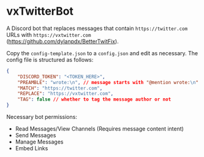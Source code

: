 # vxTwitterBot

A Discord bot that replaces messages that contain `https://twitter.com` URLs with `https://vxtwitter.com` (https://github.com/dylanpdx/BetterTwitFix).

Copy the `config-template.json` to a `config.json` and edit as necessary.
The config file is structured as follows:

```json
{
    "DISCORD_TOKEN": "<TOKEN_HERE>",
    "PREAMBLE": "wrote:\n", // message starts with "@mention wrote:\n"
    "MATCH": "https://twitter.com",
    "REPLACE": "https://vxtwitter.com",
    "TAG": false // whether to tag the message author or not
}
```

Necessary bot permissions:
* Read Messages/View Channels (Requires message content intent)
* Send Messages
* Manage Messages
* Embed Links
